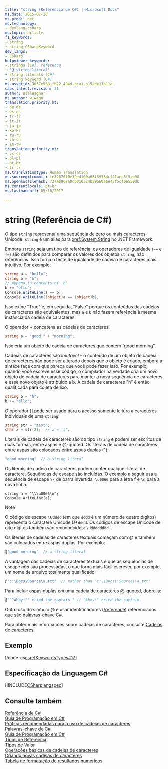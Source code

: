 ```yaml
---
title: "string (Referência de C#) | Microsoft Docs"
ms.date: 2015-07-20
ms.prod: .net
ms.technology:
- devlang-csharp
ms.topic: article
f1_keywords:
- string
- string_CSharpKeyword
dev_langs:
- CSharp
helpviewer_keywords:
- strings [C#], reference
- '@ string literal'
- string literals [C#]
- string keyword [C#]
ms.assetid: 3037e558-fb22-494d-bca1-a15ade11b11a
caps.latest.revision: 31
author: BillWagner
ms.author: wiwagn
translation.priority.ht:
- de-de
- es-es
- fr-fr
- it-it
- ja-jp
- ko-kr
- ru-ru
- zh-cn
- zh-tw
translation.priority.mt:
- cs-cz
- pl-pl
- pt-br
- tr-tr
ms.translationtype: Human Translation
ms.sourcegitcommit: fe32676f0e39ed109a68f39584cf41aec5f5ce90
ms.openlocfilehash: 737a0902a0cb010a74b59560abe43f5cfb6550db
ms.contentlocale: pt-br
ms.lasthandoff: 05/10/2017

---
```

# <a name="string-c-reference"></a>string (Referência de C#)
O tipo `string` representa uma sequência de zero ou mais caracteres Unicode. `string` é um alias para <xref:System.String> no .NET Framework.  
  
 Embora `string` seja um tipo de referência, os operadores de igualdade (`==` e `!=`) são definidos para comparar os valores dos objetos `string`, não referências. Isso torna o teste de igualdade de cadeia de caracteres mais intuitivo. Por exemplo:  
  
```csharp  
string a = "hello";  
string b = "h";  
// Append to contents of 'b'  
b += "ello";  
Console.WriteLine(a == b);  
Console.WriteLine((object)a == (object)b);  
```  
  
 Isso exibe "True" e, em seguida, "False" porque os conteúdos das cadeias de caracteres são equivalentes, mas `a` e `b` não fazem referência à mesma instância da cadeia de caracteres.  
  
 O operador + concatena as cadeias de caracteres:  
  
```csharp  
string a = "good " + "morning";  
```  
  
 Isso cria um objeto de cadeia de caracteres que contém “good morning”.  
  
 Cadeias de caracteres são *imutável* – o conteúdo de um objeto de cadeia de caracteres não pode ser alterado depois que o objeto é criado, embora a sintaxe faça com que pareça que você pode fazer isso. Por exemplo, quando você escreve esse código, o compilador na verdade cria um novo objeto de cadeia de caracteres para manter a nova sequência de caracteres e esse novo objeto é atribuído a b. A cadeia de caracteres "h" é então qualificada para coleta de lixo.  
  
```csharp
string b = "h";  
b += "ello";  
```  
  
 O operador [] pode ser usado para o acesso somente leitura a caracteres individuais de uma `string`:  
  
```csharp  
string str = "test";  
char x = str[2];  // x = 's';  
```  
  
 Literais de cadeia de caracteres são do tipo `string` e podem ser escritos de duas formas, entre aspas e @-quoted. Os literais de cadeia de caracteres entre aspas são colocados entre aspas duplas ("):  
  
```csharp  
"good morning"  // a string literal  
```  
  
 Os literais de cadeia de caracteres podem conter qualquer literal de caractere. Sequências de escape são incluídas. O exemplo a seguir usa a sequência de escape `\\` de barra invertida, `\u0066` para a letra f e `\n` para a nova linha.  
  
```  
string a = "\\\u0066\n";  
Console.WriteLine(a);  
```  
  
> [!NOTE]
>  O código de escape `\`u`dddd` (em que `dddd` é um número de quatro dígitos) representa o caractere Unicode U+`dddd`. Os códigos de escape Unicode de oito dígitos também são reconhecidos: `\Udddddddd`.  
  
 Os literais de cadeias de caracteres textuais começam com @ e também são colocados entre aspas duplas. Por exemplo:  
  
```csharp  
@"good morning"  // a string literal  
```  
  
 A vantagem das cadeias de caracteres textuais é que as sequências de escape *não* são processadas, o que torna mais fácil escrever, por exemplo, um nome de arquivo totalmente qualificado:  
  
```csharp  
@"c:\Docs\Source\a.txt"  // rather than "c:\\Docs\\Source\\a.txt"  
```  
  
 Para incluir aspas duplas em uma cadeia de caracteres @-quoted, dobre-a:  
  
```csharp  
@"""Ahoy!"" cried the captain." // "Ahoy!" cried the captain.  
```  
  
 Outro uso do símbolo @ é usar identificadores ([/reference](../../../csharp/language-reference/compiler-options/reference-compiler-option.md)) referenciados que são palavras-chave C#.  
  
 Para obter mais informações sobre cadeias de caracteres, consulte [Cadeias de caracteres](../../../csharp/programming-guide/strings/index.md).  
  
## <a name="example"></a>Exemplo  
 [!code-cs[csrefKeywordsTypes#17](../../../csharp/language-reference/keywords/codesnippet/CSharp/string_1.cs)]  
  
## <a name="c-language-specification"></a>Especificação da Linguagem C#  
 [!INCLUDE[CSharplangspec](../../../csharp/language-reference/keywords/includes/csharplangspec_md.md)]  
  
## <a name="see-also"></a>Consulte também  
 [Referência de C#](../../../csharp/language-reference/index.md)   
 [Guia de Programação em C#](../../../csharp/programming-guide/index.md)   
 [Práticas recomendadas para o uso de cadeias de caracteres](../../../standard/base-types/best-practices-strings.md)   
 [Palavras-chave de C#](../../../csharp/language-reference/keywords/index.md)   
 [Guia de Programação em C#](../../../csharp/programming-guide/index.md)   
 [Tipos de Referência](../../../csharp/language-reference/keywords/reference-types.md)   
 [Tipos de Valor](../../../csharp/language-reference/keywords/value-types.md)   
 [Operações básicas de cadeias de caracteres](../../../standard/base-types/basic-string-operations.md)   
 [Criando novas cadeias de caracteres](../../../standard/base-types/creating-new.md)   
 [Tabela de formatação de resultados numéricos](../../../csharp/language-reference/keywords/formatting-numeric-results-table.md)

